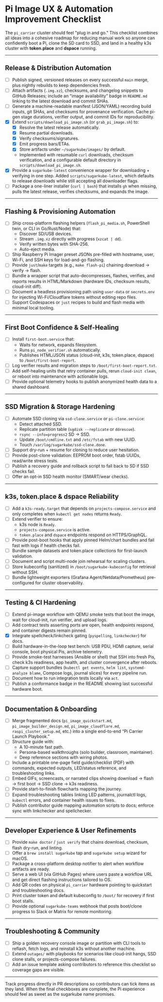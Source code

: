 # Pi Image UX & Automation Improvement Checklist

The `pi_carrier` cluster should feel "plug in and go." This checklist combines all ideas into a cohesive roadmap for reducing manual work so anyone can confidently boot a Pi, clone the SD card to SSD, and land in a healthy k3s cluster with **token.place** and **dspace** running.

---

## Release & Distribution Automation
- [ ] Publish signed, versioned releases on every successful `main` merge, plus nightly rebuilds to keep dependencies fresh.
- [ ] Attach artifacts (`.img.xz`), checksums, and changelog snippets to GitHub Releases; include an “image availability” badge in `README.md` linking to the latest download and commit SHAs.
- [ ] Generate a machine-readable manifest (JSON/YAML) recording build inputs, git SHAs, and checksums for provenance verification. Cache pi-gen stage durations, verifier output, and commit IDs for reproducibility.
- [x] Extend `scripts/download_pi_image.sh` (or `grab_pi_image.sh`) to:
  - [x] Resolve the latest release automatically.
  - [x] Resume partial downloads.
  - [x] Verify checksums/signatures.
  - [x] Emit progress bars/ETAs.
  - [x] Store artifacts under `~/sugarkube/images/` by default.
  - Implemented with resumable `curl` downloads, checksum verification, and a configurable default directory in `scripts/download_pi_image.sh`.
- [x] Provide a `sugarkube-latest` convenience wrapper for downloading + verifying in one step.
  Added `scripts/sugarkube-latest`, which defaults to release downloads while still accepting all downloader flags.
- [ ] Package a one-liner installer (`curl | bash`) that installs `gh` when missing, pulls the latest release, verifies checksums, and expands the image.

---

## Flashing & Provisioning Automation
- [ ] Ship cross-platform flashing helpers (`flash_pi_media.sh`, PowerShell twin, or CLI in Go/Rust/Node) that:
  - Discover SD/USB devices.
  - Stream `.img.xz` directly with progress (`xzcat | dd`).
  - Verify written bytes with SHA-256.
  - Auto-eject media.
- [ ] Ship Raspberry Pi Imager preset JSONs pre-filled with hostname, user, Wi-Fi, and SSH keys for load-and-go flashing.
- [ ] Provide `just`/`make` targets (e.g., `make flash-pi`) chaining download → verify → flash.
- [ ] Bundle a wrapper script that auto-decompresses, flashes, verifies, and reports results in HTML/Markdown (hardware IDs, checksum results, cloud-init diff).
- [ ] Document a headless provisioning path using `user-data` or `secrets.env` for injecting Wi-Fi/Cloudflare tokens without editing repo files.
- [ ] Support Codespaces or `just` recipes to build and flash media with minimal local tooling.

---

## First Boot Confidence & Self-Healing
- [ ] Install `first-boot.service` that:
  - Waits for network, expands filesystem.
  - Runs `pi_node_verifier.sh` automatically.
  - Publishes HTML/JSON status (cloud-init, k3s, token.place, dspace) to `/boot/first-boot-report`.
- [ ] Log verifier results and migration steps to `/boot/first-boot-report.txt`.
- [ ] Add self-healing units that retry container pulls, rerun `cloud-init clean`, or reboot into maintenance with actionable logs.
- [ ] Provide optional telemetry hooks to publish anonymized health data to a shared dashboard.

---

## SSD Migration & Storage Hardening
- [ ] Automate SSD cloning via `ssd-clone.service` or `pi-clone.service`:
  - Detect attached SSD.
  - Replicate partition table (`sgdisk --replicate` or `ddrescue`).
  - `rsync --info=progress2` SD → SSD.
  - Update `/boot/cmdline.txt` and `/etc/fstab` with new UUID.
  - Touch `/var/log/sugarkube/ssd-clone.done`.
- [ ] Support dry-run + resume for cloning to reduce user hesitation.
- [ ] Provide post-clone validation: EEPROM boot order, fstab UUIDs, read/write stress tests.
- [ ] Publish a recovery guide and rollback script to fall back to SD if SSD checks fail.
- [ ] Offer an opt-in SSD health monitor (SMART/wear checks).

---

## k3s, token.place & dspace Reliability
- [ ] Add a `k3s-ready.target` that depends on `projects-compose.service` and only completes when `kubectl get nodes` returns `Ready`.
- [ ] Extend verifier to ensure:
  - k3s node is `Ready`.
  - `projects-compose.service` is active.
  - `token.place` and `dspace` endpoints respond on HTTPS/GraphQL.
- [ ] Provide post-boot hooks that apply pinned Helm/chart bundles and fail fast with logs if health checks fail.
- [ ] Bundle sample datasets and token.place collections for first-launch validation.
- [ ] Document and script multi-node join rehearsal for scaling clusters.
- [ ] Store kubeconfig (sanitized) in `/boot/sugarkube-kubeconfig` for retrieval without SSH.
- [ ] Bundle lightweight exporters (Grafana Agent/Netdata/Prometheus) pre-configured for cluster observability.

---

## Testing & CI Hardening
- [ ] Extend pi-image workflow with QEMU smoke tests that boot the image, wait for cloud-init, run verifier, and upload logs.
- [ ] Add contract tests asserting ports are open, health endpoints respond, and container digests remain pinned.
- [x] Integrate spellcheck/linkcheck gating (`pyspelling`, `linkchecker`) for docs.
- [ ] Build hardware-in-the-loop test bench: USB PDU, HDMI capture, serial console, boot physical Pis, archive telemetry.
- [ ] Provide smoke-test harnesses (Ansible or shell) that SSH into fresh Pis, check k3s readiness, app health, and cluster convergence after reboots.
- [ ] Capture support bundles (`kubectl get events`, `helm list`, `systemd-analyze blame`, Compose logs, journal slices) for every pipeline run.
- [ ] Document how to run integration tests locally via `act`.
- [ ] Publish a conformance badge in the README showing last successful hardware boot.

---

## Documentation & Onboarding
- [ ] Merge fragmented docs (`pi_image_quickstart.md`, `pi_image_builder_design.md`, `pi_image_cloudflare.md`, `raspi_cluster_setup.md`, etc.) into a single end-to-end “Pi Carrier Launch Playbook.”
- [ ] Structure guide with:
  - A 10-minute fast path.
  - Persona-based walkthroughs (solo builder, classroom, maintainer).
  - Deep reference sections with wiring photos.
- [ ] Include a printable one-page field guide/checklist (PDF) with commands, expected outputs, LED/status reference, and troubleshooting links.
- [ ] Embed GIFs, screencasts, or narrated clips showing download → flash → first boot → SSD clone → k3s readiness.
- [ ] Provide start-to-finish flowcharts mapping the journey.
- [ ] Expand troubleshooting tables linking LED patterns, journalctl logs, `kubectl` errors, and container health issues to fixes.
- [ ] Publish contributor guide mapping automation scripts to docs; enforce sync with linkchecker and spellchecker.

---

## Developer Experience & User Refinements
- [ ] Provide `make doctor` / `just verify` that chains download, checksum, flash dry-run, and linting.
- [ ] Offer a `brew install sugarkube` tap and `sugarkube setup` wizard for macOS.
- [ ] Package a cross-platform desktop notifier to alert when workflow artifacts are ready.
- [ ] Serve a web UI (via GitHub Pages) where users paste a workflow URL and get direct flashing instructions tailored to OS.
- [ ] Add QR codes on physical `pi_carrier` hardware pointing to quickstart and troubleshooting docs.
- [ ] Print cluster token and default kubeconfig to `/boot/` for recovery if first boot stalls.
- [ ] Provide optional `sugarkube-teams` webhook that posts boot/clone progress to Slack or Matrix for remote monitoring.

---

## Troubleshooting & Community
- [ ] Ship a golden recovery console image or partition with CLI tools to reflash, fetch logs, and reinstall k3s without another machine.
- [ ] Extend `outages/` with playbooks for scenarios like cloud-init hangs, SSD clone stalls, or projects-compose failures.
- [ ] Add an issue template asking contributors to reference this checklist so coverage gaps are visible.

---

Track progress directly in PR descriptions so contributors can tick items as they land. When the final checkboxes are complete, the Pi experience should feel as sweet as the sugarkube name promises.

